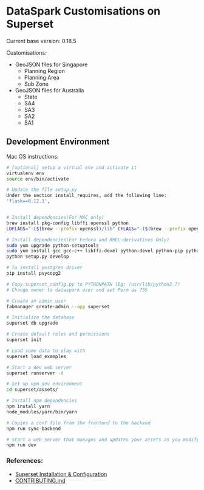 # DataSpark Customisations on Superset

Current base version: 0.18.5

Customisations:

* GeoJSON files for Singapore
    * Planning Region
    * Planning Area
    * Sub Zone
* GeoJSON files for Australia
    * State
    * SA4
    * SA3
    * SA2
    * SA1

## Development Environment

Mac OS instructions:

```bash
# [optional] setup a virtual env and activate it
virtualenv env
source env/bin/activate

# Update the file setup.py
Under the section install_requires, add the following line:
'flask==0.12.1',


# Install dependencies(For MAC only)
brew install pkg-config libffi openssl python
LDFLAGS="-L$(brew --prefix openssl)/lib" CFLAGS="-I$(brew --prefix openssl)/include" python setup.py develop

# Install dependencies(For Fedora and RHEL-derivatives Only)
sudo yum upgrade python-setuptools
sudo yum install gcc gcc-c++ libffi-devel python-devel python-pip python-wheel openssl-devel libsasl2-devel openldap-devel
python setup.py develop

# To install postgres driver
pip install psycopg2

# Copy superset_config.py to PYTHONPATH (Eg: /usr/lib/python2.7)
# Change owner to dataspark user and set Perm as 755

# Create an admin user
fabmanager create-admin --app superset

# Initialize the database
superset db upgrade

# Create default roles and permissions
superset init

# Load some data to play with
superset load_examples

# Start a dev web server
superset runserver -d

# Set up npm dev environment
cd superset/assets/

# Install npm dependencies
npm install yarn
node_modules/yarn/bin/yarn

# Copies a conf file from the frontend to the backend
npm run sync-backend

# Start a web server that manages and updates your assets as you modify them
npm run dev
```

### References:

* [Superset Installation & Configuration](https://superset.incubator.apache.org/installation.html)
* [CONTRIBUTING.md](CONTRIBUTING.md)
